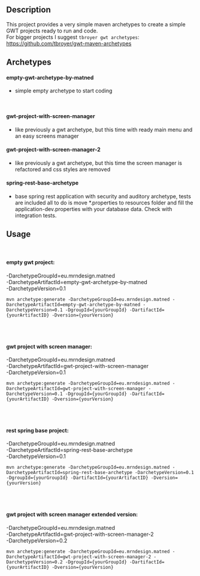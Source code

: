 ## Description

This project provides a very simple maven archetypes to create a simple GWT projects ready to run and code. <br>
For bigger projects I suggest `tbroyer gwt archetypes`:  
https://github.com/tbroyer/gwt-maven-archetypes

## Archetypes

#### empty-gwt-archetype-by-matned 
- simple empty archetype to start coding
<br>

#### gwt-project-with-screen-manager
- like previously a gwt archetype, but this time with ready main menu 
and an easy screens manager
  <br>

#### gwt-project-with-screen-manager-2
- like previously a gwt archetype, but this time the screen manager is refactored and css styles are removed
  <br>

#### spring-rest-base-archetype
- base spring rest application with security and auditory archetype, tests are included all to do is move *.properties to resources folder and fill the application-dev.properties with your database data.
Check with integration tests.
  <br>

    


## Usage
<br>

#### empty gwt project:
-DarchetypeGroupId=eu.mrndesign.matned <br>
-DarchetypeArtifactId=empty-gwt-archetype-by-matned <br>
-DarchetypeVersion=0.1 <br>

    mvn archetype:generate -DarchetypeGroupId=eu.mrndesign.matned -DarchetypeArtifactId=empty-gwt-archetype-by-matned -DarchetypeVersion=0.1 -DgroupId={yourGroupId} -DartifactId={yourArtifactID} -Dversion={yourVersion}
<br>
<br>

#### gwt project with screen manager: 
-DarchetypeGroupId=eu.mrndesign.matned <br>
-DarchetypeArtifactId=gwt-project-with-screen-manager <br>
-DarchetypeVersion=0.1 <br>

    mvn archetype:generate -DarchetypeGroupId=eu.mrndesign.matned -DarchetypeArtifactId=gwt-project-with-screen-manager -DarchetypeVersion=0.1 -DgroupId={yourGroupId} -DartifactId={yourArtifactID} -Dversion={yourVersion}
<br>
<br>

#### rest spring base project: 
-DarchetypeGroupId=eu.mrndesign.matned <br>
-DarchetypeArtifactId=spring-rest-base-archetype <br>
-DarchetypeVersion=0.1 <br>

    mvn archetype:generate -DarchetypeGroupId=eu.mrndesign.matned -DarchetypeArtifactId=spring-rest-base-archetype -DarchetypeVersion=0.1 -DgroupId={yourGroupId} -DartifactId={yourArtifactID} -Dversion={yourVersion}
<br>
<br>

#### gwt project with screen manager extended version: 
-DarchetypeGroupId=eu.mrndesign.matned <br>
-DarchetypeArtifactId=gwt-project-with-screen-manager-2 <br>
-DarchetypeVersion=0.2 <br>

    mvn archetype:generate -DarchetypeGroupId=eu.mrndesign.matned -DarchetypeArtifactId=gwt-project-with-screen-manager-2 -DarchetypeVersion=0.2 -DgroupId={yourGroupId} -DartifactId={yourArtifactID} -Dversion={yourVersion}
<br>
<br>